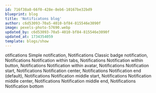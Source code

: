 ```yaml
---
id: 716f38a8-66f0-428e-8eb6-10167be32bd9
blueprint: blog
title: 'Notificatons blog'
author: c6d53093-70a5-4010-bf84-815546e3090f
image: pexels-photo-57690.webp
updated_by: c6d53093-70a5-4010-bf84-815546e3090f
updated_at: 1734354059
template: blogs/show
---
```

otifications Simple notification, Notifications Classic badge notification, Notifications Notification within tabs, Notifications Notification within button, Notifications Notification within avatar, Notifications Notification start, Notifications Notification center, Notifications Notification end (default), Notifications Notification middle start, Notifications Notification middle center, Notifications Notification middle end, Notifications Notification bottom